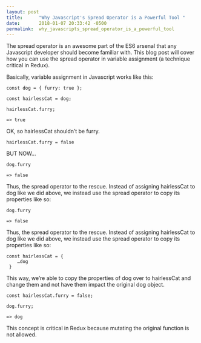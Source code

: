 ```yaml
---
layout: post
title:      "Why Javascript's Spread Operator is a Powerful Tool "
date:       2018-01-07 20:33:42 -0500
permalink:  why_javascripts_spread_operator_is_a_powerful_tool
---
```



The spread operator is an awesome part of the ES6 arsenal that any Javascript developer should become familiar with. This blog post will cover how you can use the spread operator in variable assignment (a technique critical in Redux). 

Basically, variable assignment in Javascript works like this:

```
const dog = { furry: true };

const hairlessCat = dog;

hairlessCat.furry;

=> true
```

OK, so hairlessCat shouldn’t be furry.

```
hairlessCat.furry = false
```

BUT NOW…

```
dog.furry

=> false
```

Thus, the spread operator to the rescue. Instead of assigning hairlessCat to dog like we did above, we instead use the spread operator to copy its properties like so:

```
dog.furry

=> false
```

Thus, the spread operator to the rescue. Instead of assigning hairlessCat to dog like we did above, we instead use the spread operator to copy its properties like so:

```
const hairlessCat = {
    …dog
 }
```

This way, we’re able to copy the properties of dog over to hairlessCat and change them and not have them impact the original dog object.

```
const hairlessCat.furry = false;

dog.furry;

=> dog
```

This concept is critical in Redux because mutating the original function is not allowed.





